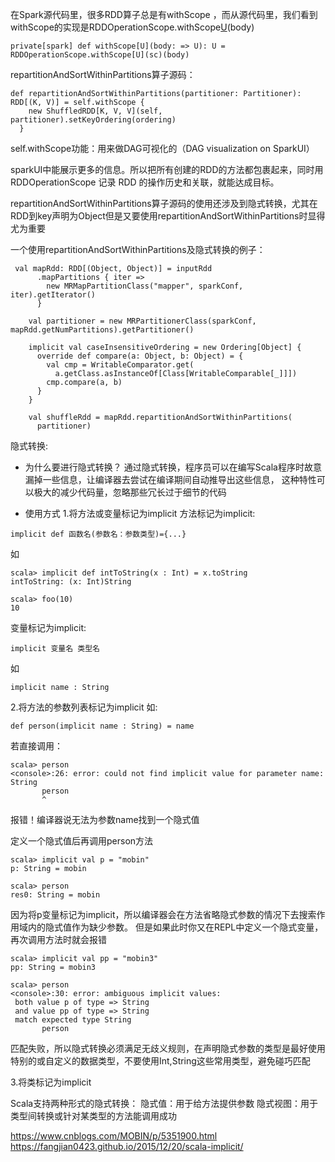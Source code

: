 在Spark源代码里，很多RDD算子总是有withScope ，而从源代码里，我们看到withScope的实现是RDDOperationScope.withScope[U](sc)(body)

```
private[spark] def withScope[U](body: => U): U = RDDOperationScope.withScope[U](sc)(body)
```

repartitionAndSortWithinPartitions算子源码：

```
def repartitionAndSortWithinPartitions(partitioner: Partitioner): RDD[(K, V)] = self.withScope {
    new ShuffledRDD[K, V, V](self, partitioner).setKeyOrdering(ordering)
  }
```

self.withScope功能：用来做DAG可视化的（DAG visualization on SparkUI）

sparkUI中能展示更多的信息。所以把所有创建的RDD的方法都包裹起来，同时用RDDOperationScope 记录 RDD 的操作历史和关联，就能达成目标。


repartitionAndSortWithinPartitions算子源码的使用还涉及到隐式转换，尤其在RDD到key声明为Object但是又要使用repartitionAndSortWithinPartitions时显得尤为重要

一个使用repartitionAndSortWithinPartitions及隐式转换的例子：
```
 val mapRdd: RDD[(Object, Object)] = inputRdd
      .mapPartitions { iter =>
        new MRMapPartitionClass("mapper", sparkConf, iter).getIterator()
      }

    val partitioner = new MRPartitionerClass(sparkConf, mapRdd.getNumPartitions).getPartitioner()

    implicit val caseInsensitiveOrdering = new Ordering[Object] {
      override def compare(a: Object, b: Object) = {
        val cmp = WritableComparator.get(
          a.getClass.asInstanceOf[Class[WritableComparable[_]]])
        cmp.compare(a, b)
      }
    }

    val shuffleRdd = mapRdd.repartitionAndSortWithinPartitions(
      partitioner)
```

隐式转换:

* 为什么要进行隐式转换？
通过隐式转换，程序员可以在编写Scala程序时故意漏掉一些信息，让编译器去尝试在编译期间自动推导出这些信息，
这种特性可以极大的减少代码量，忽略那些冗长过于细节的代码

* 使用方式
1.将方法或变量标记为implicit
方法标记为implicit:

```
implicit def 函数名(参数名：参数类型)={...}
```

如

```
scala> implicit def intToString(x : Int) = x.toString
intToString: (x: Int)String
 
scala> foo(10)
10
```

变量标记为implicit:

```
implicit 变量名 类型名
```
如
```
implicit name : String
```


2.将方法的参数列表标记为implicit
如:
```
def person(implicit name : String) = name
```
若直接调用：
```
scala> person
<console>:26: error: could not find implicit value for parameter name: String
       person
       ^
```
报错！编译器说无法为参数name找到一个隐式值

定义一个隐式值后再调用person方法

```
scala> implicit val p = "mobin"
p: String = mobin

scala> person
res0: String = mobin
```
因为将p变量标记为implicit，所以编译器会在方法省略隐式参数的情况下去搜索作用域内的隐式值作为缺少参数。
但是如果此时你又在REPL中定义一个隐式变量，再次调用方法时就会报错

```
scala> implicit val pp = "mobin3"
pp: String = mobin3

scala> person
<console>:30: error: ambiguous implicit values:
 both value p of type => String
 and value pp of type => String
 match expected type String
       person
```
匹配失败，所以隐式转换必须满足无歧义规则，在声明隐式参数的类型是最好使用特别的或自定义的数据类型，不要使用Int,String这些常用类型，避免碰巧匹配

3.将类标记为implicit


Scala支持两种形式的隐式转换：
隐式值：用于给方法提供参数
隐式视图：用于类型间转换或针对某类型的方法能调用成功



https://www.cnblogs.com/MOBIN/p/5351900.html
https://fangjian0423.github.io/2015/12/20/scala-implicit/

